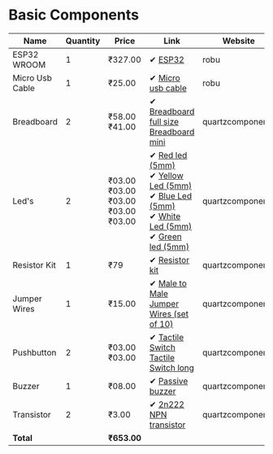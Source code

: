 # Basic Components

<table>
    <thead>
        <tr>
            <th>Name</th>
            <th>Quantity</th>
            <th>Price</th>
            <th>Link</th>
            <th>Website</th>
        </tr>
    </thead>
    <tbody>
        <tr>
            <td>ESP32 WROOM</td>
            <td>1</td>
            <td> ₹327.00 </td>
            <td>
                ✔ <a href="https://robu.in/product/esp-wroom-32-wifi-bluetooth-networking-smart-component-development-board/?gad_source=1&gbraid=0AAAAADvLFWcGlfyIdWkyy70b6rsPUsRBX&gclid=EAIaIQobChMIz8Ht1NeViQMV9yuDAx3tvBCjEAQYBSABEgLSUvD_BwE">ESP32</a><br>
            </td>
            <td> robu </td>
        </tr>
         <tr>
            <td>Micro Usb Cable</td>
            <td>1</td>
            <td> ₹25.00 </td>
            <td>
                ✔ <a href="https://robu.in/product/50-cm-micro-usb-cable/">Micro usb cable</a><br>
            </td>
            <td> robu </td>
        </tr>
        <tr>
          <td>Breadboard</td>
          <td>2</td>
          <td> ₹58.00 <br> ₹41.00 </td>
          <td>
                ✔ <a href="https://quartzcomponents.com/products/colored-breadboard-mb-102-830-point?_pos=4&_sid=43a241826&_ss=r">Breadboard full size</a><br>
                  <a href="https://quartzcomponents.com/products/small-breadboard-mini-solderless-board?_pos=1&_sid=43a241826&_ss=r">Breadboard mini</a><br>
          </td>
          <td> quartzcomponents </td>
        </tr>
        <tr>
            <td>Led's</td>
            <td>2</td>
            <td>₹03.00 <br> ₹03.00 <br> ₹03.00 <br> ₹03.00 <br> ₹03.00</td>
            <td>
                ✔ <a href="https://quartzcomponents.com/products/red-5mm-led?_pos=5&_sid=9dacddd5d&_ss=r">Red led (5mm)</a><br>
                ✔ <a href="https://quartzcomponents.com/products/yellow-5mm-led?pr_prod_strat=jac&pr_rec_id=d98a57719&pr_rec_pid=4491707482247&pr_ref_pid=4491707089031&pr_seq=uniform">Yellow Led (5mm)</a><br>
                ✔ <a href="https://quartzcomponents.com/products/blue-5mm-led?pr_prod_strat=jac&pr_rec_id=dee89316a&pr_rec_pid=4491707285639&pr_ref_pid=4491707482247&pr_seq=uniform">Blue Led (5mm)</a><br>
                ✔ <a href="https://quartzcomponents.com/products/white-5mm-led?pr_prod_strat=e5_desc&pr_rec_id=d98a57719&pr_rec_pid=4491707383943&pr_ref_pid=4491707089031&pr_seq=uniform">White Led (5mm)</a><br>
                ✔ <a href="https://quartzcomponents.com/products/green-5mm-led?pr_prod_strat=jac&pr_rec_id=bd5ec7694&pr_rec_pid=4491707089031&pr_ref_pid=4491707154567&pr_seq=uniform">Green led (5mm)</a><br>
            </td>
            <td> quartzcomponents </td>
        </tr>
        <tr>
            <td>Resistor Kit</td>
            <td>1</td>
            <td>₹79</td>
            <td>
                ✔ <a href="https://quartzcomponents.com/products/resistor-combo?variant=35156409548953&currency=INR&utm_medium=product_sync&utm_source=google&utm_content=sag_organic&utm_campaign=sag_organic?utm_source=google&utm_medium=FreeListings&gad_source=1&gbraid=0AAAAACPPFdPeSQmzign_Pnv13P5qv6mF-&gclid=EAIaIQobChMIqN6tx5CTiQMV4MI8Ah1JwxKUEAQYAiABEgIjUfD_BwE
 ">Resistor kit</a><br>
            </td>
            <td> quartzcomponents </td>
        </tr>
        <tr>
          <td>Jumper Wires</td>
          <td>1</td>
          <td> ₹15.00 </td>
          <td>
                ✔ <a href="https://quartzcomponents.com/products/male-to-male-jumper-wire-set?_pos=1&_sid=7349f8ed9&_ss=r">Male to Male Jumper Wires (set of 10)</a><br>
          </td>
          <td> quartzcomponents </td>
        </tr>
        <tr>
            <td>Pushbutton</td>
            <td>2</td>
            <td> ₹03.00 <br> ₹03.00</td>
            <td>
                ✔ <a href="https://quartzcomponents.com/products/push-button-4pin-tactile-micro?_pos=1&_sid=8990439db&_ss=r">Tactile Switch</a><br>
                <a href="https://quartzcomponents.com/products/push-button-2-pin-tactile-micro-switch?_pos=2&_sid=8990439db&_ss=r">Tactile Switch long</a><br>
            </td>
            <td> quartzcomponents </td>
        </tr>
        <tr>
          <td>Buzzer</td>
          <td>1</td>
          <td> ₹08.00 </td>
          <td>
                ✔ <a href="https://quartzcomponents.com/products/small-piezoelectric-buzzer-5v-passive-buzzer?_pos=18&_sid=991f4e773&_ss=r">Passive buzzer</a><br>
          </td>
          <td> quartzcomponents </td>
        </tr>
        <tr>
          <td>Transistor</td>
          <td>2</td>
          <td> ₹3.00 </td>
          <td>
               ✔ <a href="https://www.googleadservices.com/pagead/aclk?sa=L&ai=DChcSEwjQ9tr9opOJAxV-omYCHRr8IQUYABAQGgJzbQ&ae=2&co=1&gclid=EAIaIQobChMI0Pba_aKTiQMVfqJmAh0a_CEFEAQYAiABEgLFzfD_BwE&ohost=www.google.com&cid=CAASJeRoI9idcxIfieupab6lOpXzwDHV7DrMSNex0_HgYSzZCnmifVA&sig=AOD64_10HdQCn4HkfAg0kLnL3E9CV4APIg&ctype=5&q=&ved=2ahUKEwi2x9X9opOJAxUN9zgGHZ1MJ1AQ9aACKAB6BAgGECo&adurl=">2n222 NPN transistor</a><br>
          </td>
          <td> quartzcomponents </td>
        </tr>
        <tr>
          <td><b>Total<b></td>
          <td></td>
          <td><b> ₹653.00 <b></td>
          <td></td>
          <td></td>
        </tr>
    </tbody>
</table>
